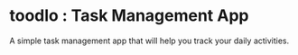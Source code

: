 # toodlo : Task Management App

A simple task management app that will help you track your daily activities.
